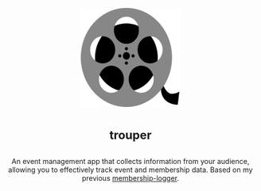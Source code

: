 <p align="center">
<img alt="App logo (clapperboard)" width="200" height="200" src="./assets/film-2.svg" />
</p>

<h1 align="center">
<sup>trouper</sup>
</h1>

<p align="center">
An event management app that collects information from your audience, allowing you to effectively track event and membership data. Based on my previous <a href="https://github.com/cloudydaiyz/membership-logger">membership-logger</a>.
</p>